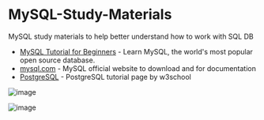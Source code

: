 # MySQL-Study-Materials
MySQL study materials to help better understand how to work with SQL DB

- [MySQL Tutorial for Beginners](https://youtu.be/7S_tz1z_5bA) - Learn MySQL, the world's most popular open source database.
- [mysql.com](https://www.mysql.com/downloads/) - MySQL official website to download and for documentation
- [PostgreSQL](https://www.w3schools.com/postgresql/index.php) - PostgreSQL tutorial page by w3school

![image](https://github.com/Guli0702/MySQL-Study-Materials/assets/138679683/98d21e68-8cd1-444a-82fc-ff796915e03c)

![image](https://github.com/Guli0702/MySQL-Study-Materials/assets/138679683/1dc29cb0-8df7-4bc1-9967-051ab4eeab3c)
